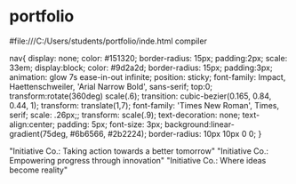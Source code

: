 # portfolio
#file:///C:/Users/students/portfolio/inde.html 
compiler
<!-- https://codepen.io/creativeflow/pen/qadJYB -->
nav{
     display: none;
	color: #151320;
	border-radius: 15px;
	padding:2px;
	scale: 33em;
	display:block;
	color: #9d2a2d;
	border-radius: 15px;
	padding:3px;
 	animation: glow 7s ease-in-out infinite;
	 position: sticky;
	 font-family: Impact, Haettenschweiler, 'Arial Narrow Bold', sans-serif;
		 top:0;
		 transform:rotate(360deg) scale(.6);
	transition: cubic-bezier(0.165, 0.84, 0.44, 1);
	transform: translate(1,7);
	 font-family: 'Times New Roman', Times, serif;
	 scale: .26px;;
	 transform: scale(.9);
	text-decoration: none;
	text-align:center;
	padding: 5px;
	font-size: 3px;
	background:linear-gradient(75deg, #6b6566, #2b2224);
	border-radius: 10px 10px 0 0;
}

"Initiative Co.: Taking action towards a better tomorrow"
"Initiative Co.: Empowering progress through innovation"
"Initiative Co.: Where ideas become reality"
